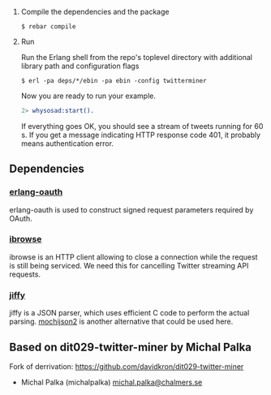 1.  Compile the dependencies and the package

        $ rebar compile

2.  Run

    Run the Erlang shell from the repo's toplevel directory with additional library path and configuration flags

        $ erl -pa deps/*/ebin -pa ebin -config twitterminer

    Now you are ready to run your example.

    ```erlang
    2> whysosad:start().
    ```

    If everything goes OK, you should see a stream of tweets running for 60 s. If you get a message indicating HTTP response code 401, it probably means authentication error.

## Dependencies

### [erlang-oauth](https://github.com/tim/erlang-oauth/)

erlang-oauth is used to construct signed request parameters required by OAuth.

### [ibrowse](https://github.com/cmullaparthi/ibrowse)

ibrowse is an HTTP client allowing to close a connection while the request is still being serviced. We need this for cancelling Twitter streaming API requests.

### [jiffy](https://github.com/davisp/jiffy)

jiffy is a JSON parser, which uses efficient C code to perform the actual parsing. [mochijson2](https://github.com/bjnortier/mochijson2) is another alternative that could be used here.

## Based on  dit029-twitter-miner by Michal Palka

Fork of derrivation: https://github.com/davidkron/dit029-twitter-miner

* Michal Palka (michalpalka) <michal.palka@chalmers.se>

